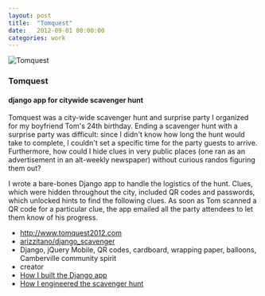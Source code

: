 ```yaml
---
layout: post
title:  "Tomquest"
date:   2012-09-01 00:00:00
categories: work
---
```


<div class="banner">
    <img src="/img/tomquestThumb.jpg" alt="Tomquest" class="workThumb"/>
    <div class="title">
        <h3>Tomquest</h3>
        <h4>django app for citywide scavenger hunt</h4>
    </div>
</div>

<div class="detail">
    <p>
        Tomquest was a city-wide scavenger hunt and surprise party I organized for my boyfriend Tom's 24th birthday. Ending a scavenger hunt with a surprise party was difficult: since I didn't know how long the hunt would take to complete, I couldn't set a specific time for the party guests to arrive. Furthermore, how could I hide clues in very public places (one ran as an advertisement in an alt-weekly newspaper) without curious randos figuring them out?
    </p>
    <p>
        I wrote a bare-bones Django app to handle the logistics of the hunt. Clues, which were hidden throughout the city, included QR codes and passwords, which unlocked hints to find the following clues. As soon as Tom scanned a QR code for a particular clue, the app emailed all the party attendees to let them know of his progress.
    </p>
    <ul class="workMeta">
        <li class="link"><a href="http://www.tomquest2012.com" target="_blank">http://www.tomquest2012.com</a></li>
        <li class="github"><a href="https://github.com/arizzitano/django_scavenger">arizzitano/django_scavenger</a></li>
        <li class="builtWith">Django, jQuery Mobile, QR codes, cardboard, wrapping paper, balloons, Camberville community spirit</li>
        <li class="role">creator</li>
        <li class="readMore"><a href="{% post_url 2012-09-05-tomquest-how-i-used-django-to-throw-a-kickass-party %}">How I built the Django app</a></li>
        <li class="readMore"><a href="{% post_url 2012-09-10-tomquest-part-2-the-surprise %}">How I engineered the scavenger hunt</a></li>
    </ul>
</div>
